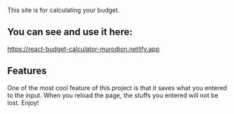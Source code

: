 This site is for calculating your budget. 
## You can see and use it here:
https://react-budget-calculator-murodjon.netlify.app

## Features 
One of the most cool feature of this project is that it saves what you entered to the input. When you reload the page, the stuffs you entered will not be lost. Enjoy!
